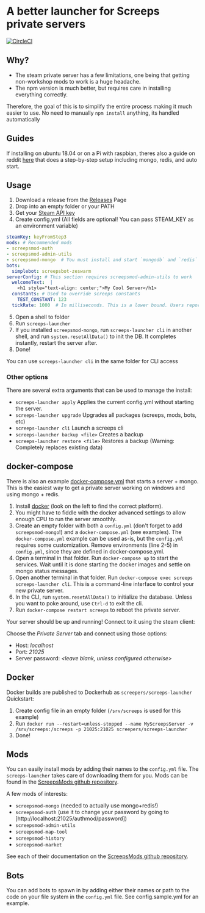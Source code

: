 # A better launcher for Screeps private servers

[![CircleCI](https://circleci.com/gh/screepers/screeps-launcher/tree/master.svg?style=shield)](https://circleci.com/gh/screepers/screeps-launcher/tree/master)

## Why?
* The steam private server has a few limitations, one being that getting non-workshop mods to work is a huge headache. 
* The npm version is much better, but requires care in installing everything correctly.

Therefore, the goal of this is to simplify the entire process making it much easier to use. 
No need to manually `npm install` anything, its handled automatically

## Guides
If installing on ubuntu 18.04 or on a Pi with raspbian, theres also a guide on
reddit 
[here](https://www.reddit.com/r/screeps/comments/deyq66/newbiefriendly_ish_privatededicated_server_setup/)
that does a step-by-step setup including mongo, redis, and auto start.

## Usage
1. Download a release from the [Releases](https://github.com/screepers/screeps-launcher/releases) Page
2. Drop into an empty folder or your PATH
3. Get your [Steam API key](https://steamcommunity.com/dev/apikey)
4. Create config.yml (All fields are optional! You can pass STEAM_KEY as an environment variable)
  ```yaml
  steamKey: keyFromStep3
  mods: # Recommended mods
  - screepsmod-auth
  - screepsmod-admin-utils
  - screepsmod-mongo  # You must install and start `mongodb` and `redis` before this mod will work
  bots:
    simplebot: screepsbot-zeswarm
  serverConfig: # This section requires screepsmod-admin-utils to work
    welcomeText:  |
      <h1 style="text-align: center;">My Cool Server</h1>
    constants: # Used to override screeps constants
      TEST_CONSTANT: 123
    tickRate: 1000  # In milliseconds. This is a lower bound. Users reported problems when set too low.
  ```
5. Open a shell to folder
6. Run `screeps-launcher`
7. If you installed `screepsmod-mongo`, run `screeps-launcher cli` in another shell, and run `system.resetAllData()` to init the DB. It completes instantly, restart the server after.
8. Done!

You can use `screeps-launcher cli` in the same folder for CLI access

### Other options

There are several extra arguments that can be used to manage the install:
* `screeps-launcher apply` Applies the current config.yml without starting the server.
* `screeps-launcher upgrade` Upgrades all packages (screeps, mods, bots, etc)
* `screeps-launcher cli` Launch a screeps cli
* `screeps-launcher backup <file>` Creates a backup
* `screeps-launcher restore <file>` Restores a backup (Warning: Completely replaces existing data)

## docker-compose
There is also an example [docker-compose.yml](docker-compose.yml) that starts a server + mongo.
This is the easiest way to get a private server working on windows and using mongo + redis.

1. Install [docker](https://docs.docker.com/install/) (look on the left to find the correct platform).
2. You might have to fiddle with the docker advanced settings to allow enough CPU to run the server smoothly.
3. Create an empty folder with both a `config.yml` (don't forget to add `screepsmod-mongo`!) and a `docker-compose.yml` (see examples). The `docker-compose.yml` example can be used as-is, but the `config.yml` requires some customization. Remove environments (line 2-5) in `config.yml`, since they are defined in docker-compose.yml.
4. Open a terminal in that folder. Run `docker-compose up` to start the services. Wait until it is done starting the docker images and settle on mongo status messages.
5. Open another terminal in that folder. Run `docker-compose exec screeps screeps-launcher cli`. This is a command-line interface to control your new private server.
6. In the CLI, run `system.resetAllData()` to initialize the database. Unless you want to poke around, use `Ctrl-d` to exit the cli.
7. Run `docker-compose restart screeps` to reboot the private server.

Your server should be up and running! Connect to it using the steam client:

Choose the _Private Server_ tab and connect using those options:
- Host: _localhost_
- Port: _21025_
- Server password: _<leave blank, unless configured otherwise>_

## Docker
Docker builds are published to Dockerhub as `screepers/screeps-launcher`
Quickstart:
1. Create config file in an empty folder (`/srv/screeps` is used for this example)
2. Run `docker run --restart=unless-stopped --name MyScreepsServer -v /srv/screeps:/screeps -p 21025:21025 screepers/screeps-launcher`
3. Done! 

## Mods
You can easily install mods by adding their names to the `config.yml` file. The `screeps-launcher` takes care of downloading them for you. Mods can be found in the [ScreepsMods github repository](https://github.com/ScreepsMods).

A few mods of interests:
- `screepsmod-mongo` (needed to actually use mongo+redis!)
- `screepsmod-auth`  (use it to change your password by going to [http://localhost:21025/authmod/password])
- `screepsmod-admin-utils`
- `screepsmod-map-tool`
- `screepsmod-history`
- `screepsmod-market`

See each of their documentation on the [ScreepsMods github repository](https://github.com/ScreepsMods).


## Bots
You can add bots to spawn in by adding either their names or path to the code on your file system in the `config.yml` file.  See config.sample.yml for an example.

